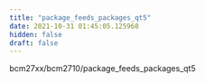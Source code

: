 ```yaml
---
title: "package_feeds_packages_qt5"
date: 2021-10-31 01:45:05.125968
hidden: false
draft: false
---
```


bcm27xx/bcm2710/package_feeds_packages_qt5

